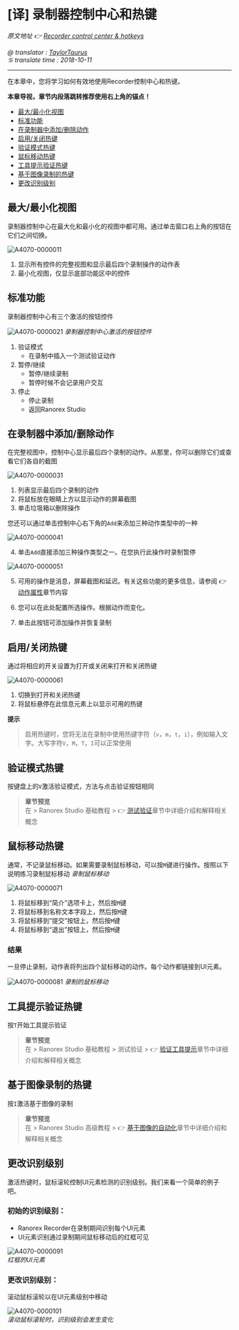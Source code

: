 # [译] 录制器控制中心和热键

*原文地址 👉 [Recorder control center & hotkeys][0]*

*@ translator : [TaylorTaurus](https://github.com/taylortaurus)*    
*♋ translate time : 2018-10-11*    

---

在本章中，您将学习如何有效地使用Recorder控制中心和热键。

**本章导视，章节内段落跳转推荐使用右上角的锚点！**

- [最大/最小化视图](#最大最小化视图)
- [标准功能](#标准功能)
- [在录制器中添加/删除动作](#在录制器中添加删除动作)
- [启用/关闭热键](#启用关闭热键)
- [验证模式热键](#验证模式热键)
- [鼠标移动热键](#鼠标移动热键)
- [工具提示验证热键](#工具提示验证热键)
- [基于图像录制的热键](#基于图像录制的热键)
- [更改识别级别](#更改识别级别)

## 最大/最小化视图

录制器控制中心在最大化和最小化的视图中都可用。通过单击窗口右上角的按钮在它们之间切换。

![A4070-0000011](https://gitee.com/taylortaurus/RX_UserGuide_GitBook_Picbed/raw/master/RanorexRecorder/A4070-0000011.png)  

1. 显示所有控件的完整视图和显示最后四个录制操作的动作表
2. 最小化视图，仅显示底部功能区中的控件

## 标准功能

录制器控制中心有三个激活的按钮控件

![A4070-0000021](https://gitee.com/taylortaurus/RX_UserGuide_GitBook_Picbed/raw/master/RanorexRecorder/A4070-0000021.png) 
*录制器控制中心激活的按钮控件*  

1. 验证模式
    - 在录制中插入一个测试验证动作
2. 暂停/继续
    - 暂停/继续录制
    - 暂停时候不会记录用户交互
3. 停止
    - 停止录制
    - 返回Ranorex Studio   

## 在录制器中添加/删除动作

在完整视图中，控制中心显示最后四个录制的动作。从那里，你可以删除它们或查看它们各自的截图

![A4070-0000031](https://gitee.com/taylortaurus/RX_UserGuide_GitBook_Picbed/raw/master/RanorexRecorder/A4070-0000031.png)  

1. 列表显示最后四个录制的动作
2. 将鼠标放在眼睛上方以显示动作的屏幕截图
3. 单击垃圾箱以删除操作

您还可以通过单击控制中心右下角的`Add`来添加三种动作类型中的一种

![A4070-0000041](https://gitee.com/taylortaurus/RX_UserGuide_GitBook_Picbed/raw/master/RanorexRecorder/A4070-0000041.png)  

4. 单击`Add`直接添加三种操作类型之一。在您执行此操作时录制暂停

![A4070-0000051](https://gitee.com/taylortaurus/RX_UserGuide_GitBook_Picbed/raw/master/RanorexRecorder/A4070-0000051.png)  

5. 可用的操作是消息，屏幕截图和延迟。有关这些功能的更多信息，请参阅 👉 [动作属性][1]章节内容

6. 您可以在此处配置所选操作。根据动作而变化。

7. 单击此按钮可添加操作并恢复录制


## 启用/关闭热键

通过将相应的开关设置为打开或关闭来打开和关闭热键

![A4070-0000061](https://gitee.com/taylortaurus/RX_UserGuide_GitBook_Picbed/raw/master/RanorexRecorder/A4070-0000061.png)  

1. 切换到打开和关闭热键
2. 将鼠标悬停在此信息元素上以显示可用的热键

**提示**  
> 启用热键时，您将无法在录制中使用热键字符（`v`，`m`，`t`，`i`），例如输入文字。大写字符`V`，`M`，`T`，`I`可以正常使用


## 验证模式热键

按键盘上的`V`激活验证模式，方法与点击验证按钮相同

> **章节预览**  
> 在 \> Ranorex Studio 基础教程 \> 👉 [测试验证][2]章节中详细介绍和解释相关概念

## 鼠标移动热键

通常，不记录鼠标移动。如果需要录制鼠标移动，可以按`M`键进行操作。按照以下说明练习录制鼠标移动
*录制鼠标移动*  

![A4070-0000071](https://gitee.com/taylortaurus/RX_UserGuide_GitBook_Picbed/raw/master/RanorexRecorder/A4070-0000071.png)

1. 将鼠标移到“简介”选项卡上，然后按`M`键
2. 将鼠标移到名称文本字段上，然后按`M`键
3. 将鼠标移到“提交”按钮上，然后按`M`键
4. 将鼠标移到“退出”按钮上，然后按`M`键

### 结果

一旦停止录制，动作表将列出四个鼠标移动的动作。每个动作都链接到UI元素。

![A4070-0000081](https://gitee.com/taylortaurus/RX_UserGuide_GitBook_Picbed/raw/master/RanorexRecorder/A4070-0000081.png)
*录制的鼠标移动*  


## 工具提示验证热键

按`T`开始工具提示验证

> **章节预览**  
> 在 \> Ranorex Studio 基础教程 \> 测试验证 \> 👉 [验证工具提示][3]章节中详细介绍和解释相关概念


## 基于图像录制的热键

按`I`激活基于图像的录制

> **章节预览**  
> 在 \> Ranorex Studio 高级教程 \> 👉 [基于图像的自动化][4]章节中详细介绍和解释相关概念


## 更改识别级别

激活热键时，鼠标滚轮控制UI元素检测的识别级别。我们来看一个简单的例子吧。

### 初始的识别级别：

- Ranorex Recorder在录制期间识别每个UI元素
- UI元素识别通过录制期间鼠标移动后的红框可见

![A4070-0000091](https://gitee.com/taylortaurus/RX_UserGuide_GitBook_Picbed/raw/master/RanorexRecorder/A4070-0000091.png)  
*红框的UI元素*  

### 更改识别级别：

滚动鼠标滚轮以在UI元素级别中移动

![A4070-0000101](https://gitee.com/taylortaurus/RX_UserGuide_GitBook_Picbed/raw/master/RanorexRecorder/A4070-0000101.png)  
*滚动鼠标滚轮时，识别级别会发生变化*


[0]: https://www.ranorex.com/help/latest/ranorex-studio-fundamentals/ranorex-recorder/recorder-hotkeys/
[1]: ..//..//ranorex-studio-fundamentals/actions/[译]动作属性.html
[2]: ..//..//ranorex-studio-fundamentals/test-validation/introduction.html
[3]: ..//..//ranorex-studio-fundamentals/test-validation/[译]验证工具提示.html
[4]: ..//..//..//ranorex-studio-advanced/image-based-automation/introduction.html



